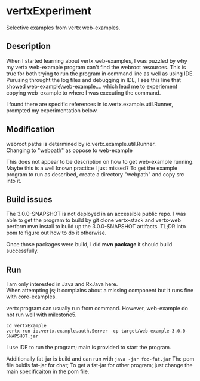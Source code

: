 # vertxExperiment
Selective examples from vertx web-examples. 

## Description
When I started learning about vertx.web-examples, I was puzzled by why my vertx web-example program can't find the webroot resources. 
This is true for both trying to run the program in command line as well as using IDE. 
Purusing throught the log files and debugging in IDE, I see this line that showed web-example\web-example.... which lead me to 
experiement copying web-example to where I was executing the command.  

I found there are specific references in io.vertx.example.util.Runner,  prompted my experimentation below. 


## Modification
webroot paths is determined by io.vertx.example.util.Runner.  
Changing to "webpath" as oppose to web-example

This does not appear to be description on how to get web-example running.  Maybe this is a well known practice I just missed?
To get the example program to run as described, create a directory "webpath" and copy src into it. 

## Build issues
The 3.0.0-SNAPSHOT is not deployed in an accessible public repo. 
I was able to get the program to build by git clone vertx-stack and vertx-web perform mvn install to build up the 3.0.0-SNAPSHOT 
artifacts.   TL;DR into pom to figure out how to do it otherwise. 

Once those packages were build, I did 
<b>mvn package </b> it should build successfully.


## Run 
I am only interested in Java and RxJava here.  
When attempting js; it complains about a missing component but it runs fine with core-examples.

vertx program can usually run from command. However, web-example do not run well with milestone5.  
```
cd vertxExample 
vertx run io.vertx.example.auth.Server -cp target/web-example-3.0.0-SNAPSHOT.jar
```

I use IDE to run the program; main is provided to start the program. 

Additionally fat-jar is build and can run with ```java -jar foo-fat.jar```
The pom file buidls fat-jar for chat; To get a fat-jar for other program; just change the main specificaiton in the pom file. 
